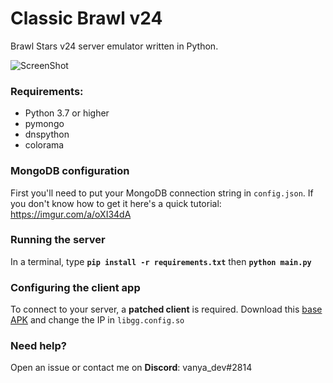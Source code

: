 # Classic Brawl v24

Brawl Stars v24 server emulator written in Python.

![ScreenShot](https://media.discordapp.net/attachments/711412740199022603/810686774220423199/unknown.png) 

### Requirements:
- Python 3.7 or higher
- pymongo
- dnspython
- colorama

### MongoDB configuration
First you'll need to put your MongoDB connection string in `config.json`. If you don't know how to get it here's a quick tutorial: https://imgur.com/a/oXI34dA

### Running the server
In a terminal, type __`pip install -r requirements.txt`__ then __`python main.py`__

### Configuring the client app
To connect to your server, a **patched client** is required. 
Download this [base APK](https://drive.google.com/file/d/10erGvfCRTUPUPC9rZgvj9i4M_gWt6DqG/view?usp=drivesdk) and change the IP in `libgg.config.so`

### Need help?
Open an issue or contact me on **Discord**: vanya_dev#2814
